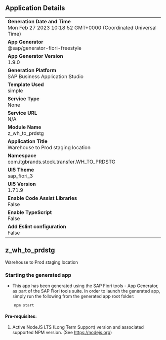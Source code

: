 ## Application Details
|               |
| ------------- |
|**Generation Date and Time**<br>Mon Feb 27 2023 10:18:52 GMT+0000 (Coordinated Universal Time)|
|**App Generator**<br>@sap/generator-fiori-freestyle|
|**App Generator Version**<br>1.9.0|
|**Generation Platform**<br>SAP Business Application Studio|
|**Template Used**<br>simple|
|**Service Type**<br>None|
|**Service URL**<br>N/A
|**Module Name**<br>z_wh_to_prdstg|
|**Application Title**<br>Warehouse to Prod staging location|
|**Namespace**<br>com.itgbrands.stock.transfer.WH_TO_PRDSTG|
|**UI5 Theme**<br>sap_fiori_3|
|**UI5 Version**<br>1.71.9|
|**Enable Code Assist Libraries**<br>False|
|**Enable TypeScript**<br>False|
|**Add Eslint configuration**<br>False|

## z_wh_to_prdstg

Warehouse to Prod staging location

### Starting the generated app

-   This app has been generated using the SAP Fiori tools - App Generator, as part of the SAP Fiori tools suite.  In order to launch the generated app, simply run the following from the generated app root folder:

```
    npm start
```

#### Pre-requisites:

1. Active NodeJS LTS (Long Term Support) version and associated supported NPM version.  (See https://nodejs.org)


